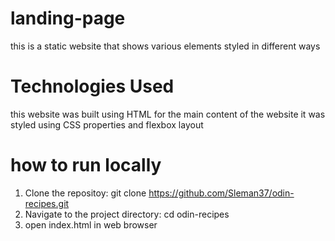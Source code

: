 # landing-page
this is a static website that shows various elements styled in different ways

# Technologies Used
this website was built using HTML for the main content of the website
it was styled using CSS properties and flexbox layout

# how to run locally
1. Clone the repositoy:
    git clone https://github.com/Sleman37/odin-recipes.git
2. Navigate to the project directory:
    cd odin-recipes
3. open index.html in web browser